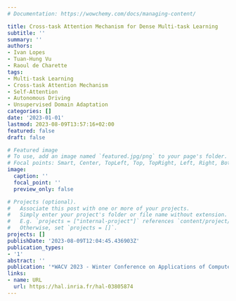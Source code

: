 ```yaml
---
# Documentation: https://wowchemy.com/docs/managing-content/

title: Cross-task Attention Mechanism for Dense Multi-task Learning
subtitle: ''
summary: ''
authors:
- Ivan Lopes
- Tuan-Hung Vu
- Raoul de Charette
tags:
- Multi-task Learning
- Cross-task Attention Mechanism
- Self-Attention
- Autonomous Driving
- Unsupervised Domain Adaptation
categories: []
date: '2023-01-01'
lastmod: 2023-08-09T13:57:16+02:00
featured: false
draft: false

# Featured image
# To use, add an image named `featured.jpg/png` to your page's folder.
# Focal points: Smart, Center, TopLeft, Top, TopRight, Left, Right, BottomLeft, Bottom, BottomRight.
image:
  caption: ''
  focal_point: ''
  preview_only: false

# Projects (optional).
#   Associate this post with one or more of your projects.
#   Simply enter your project's folder or file name without extension.
#   E.g. `projects = ["internal-project"]` references `content/project/deep-learning/index.md`.
#   Otherwise, set `projects = []`.
projects: []
publishDate: '2023-08-09T12:04:45.436903Z'
publication_types:
- '1'
abstract: ''
publication: '*WACV 2023 - Winter Conference on Applications of Computer Vision*'
links:
- name: URL
  url: https://hal.inria.fr/hal-03805874
---
```

